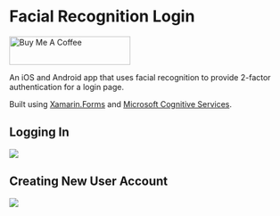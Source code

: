 # Facial Recognition Login

<a href="https://www.buymeacoffee.com/bminnick" target="_blank"><img src="https://cdn.buymeacoffee.com/buttons/default-orange.png" alt="Buy Me A Coffee" style="height: 51px !important;width: 217px !important;" ></a>

An iOS and Android app that uses facial recognition to provide 2-factor authentication for a login page. 

Built using [Xamarin.Forms](https://docs.microsoft.com/xamarin/xamarin-forms?WT.mc_id=mobile-0000-bramin) and [Microsoft Cognitive Services](https://azure.microsoft.com/services/cognitive-services/face?WT.mc_id=mobile-0000-bramin).

## Logging In
![](https://github.com/brminnick/Videos/blob/master/FacialRecognitionLogin/LoginDemo.gif)

## Creating New User Account
![](https://github.com/brminnick/Videos/blob/master/FacialRecognitionLogin/CreateUserDemo.gif)
